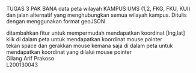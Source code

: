 TUGAS 3 PAK BANA
data peta wilayah KAMPUS UMS (1,2, FKG, FKU, KUI) dan jalan alternatif yang menghubungkan semua wilayah kampus. Ditulis dengan menggunakan format geoJSON 

ditambahkan fitur untuk mempermudah mendapatkan koordinat [lng,lat]<br>
klik di dalam peta untuk mendapatkan koordinat mouse pointer<br>
tekan space dan gerakkan mouse kemana saja di dalam peta untuk mendapatkan koordinat yang dilalui mouse pointer<br>
Gilang Arif Prakoso<br>
L200130043
